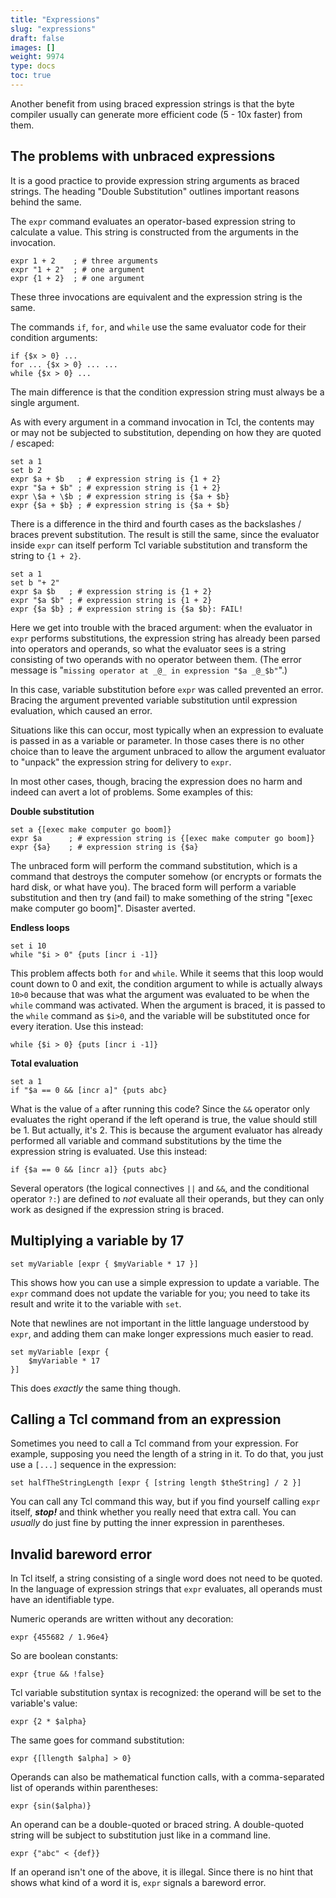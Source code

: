```yaml
---
title: "Expressions"
slug: "expressions"
draft: false
images: []
weight: 9974
type: docs
toc: true
---
```


Another benefit from using braced expression strings is that the byte compiler usually can generate more efficient code (5 - 10x faster) from them.

## The problems with unbraced expressions
It is a good practice to provide expression string arguments as braced strings. The heading "Double Substitution" outlines important reasons behind the same.

The `expr` command evaluates an operator-based expression string to calculate a value. This string is constructed from the arguments in the invocation.

    expr 1 + 2    ; # three arguments
    expr "1 + 2"  ; # one argument
    expr {1 + 2}  ; # one argument

These three invocations are equivalent and the expression string is the same.

The commands `if`, `for`, and `while` use the same evaluator code for their condition arguments:

    if {$x > 0} ...
    for ... {$x > 0} ... ...
    while {$x > 0} ...

The main difference is that the condition expression string must always be a single argument.

As with every argument in a command invocation in Tcl, the contents may or may not be subjected to substitution, depending on how they are quoted / escaped:

    set a 1
    set b 2
    expr $a + $b   ; # expression string is {1 + 2}
    expr "$a + $b" ; # expression string is {1 + 2}
    expr \$a + \$b ; # expression string is {$a + $b}
    expr {$a + $b} ; # expression string is {$a + $b}

There is a difference in the third and fourth cases as the backslashes / braces prevent substitution. The result is still the same, since the evaluator inside `expr` can itself perform Tcl variable substitution and transform the string to `{1 + 2}`.

    set a 1
    set b "+ 2"
    expr $a $b   ; # expression string is {1 + 2}
    expr "$a $b" ; # expression string is {1 + 2}
    expr {$a $b} ; # expression string is {$a $b}: FAIL!

Here we get into trouble with the braced argument: when the evaluator in `expr` performs substitutions, the expression string has already been parsed into operators and operands, so what the evaluator sees is a string consisting of two operands with no operator between them. (The error message is "`missing operator at _@_ in expression "$a _@_$b"`".)

In this case, variable substitution before `expr` was called prevented an error. Bracing the argument prevented variable substitution until expression evaluation, which caused an error.

Situations like this can occur, most typically when an expression to evaluate is passed in as a variable or parameter. In those cases there is no other choice than to leave the argument unbraced to allow the argument evaluator to "unpack" the expression string for delivery to `expr`.

In most other cases, though, bracing the expression does no harm and indeed can avert a lot of problems. Some examples of this:

**Double substitution**

    set a {[exec make computer go boom]}
    expr $a      ; # expression string is {[exec make computer go boom]}
    expr {$a}    ; # expression string is {$a}

The unbraced form will perform the command substitution, which is a command that destroys the computer somehow (or encrypts or formats the hard disk, or what have you). The braced form will perform a variable substitution and then try (and fail) to make something of the string "[exec make computer go boom]". Disaster averted.

**Endless loops**

    set i 10
    while "$i > 0" {puts [incr i -1]}

This problem affects both `for` and `while`. While it seems that this loop would count down to 0 and exit, the condition argument to while is actually always `10>0` because that was what the argument was evaluated to be when the `while` command was activated. When the argument is braced, it is passed to the `while` command as `$i>0`, and the variable will be substituted once for every iteration. Use this instead:

    while {$i > 0} {puts [incr i -1]}


**Total evaluation**

    set a 1
    if "$a == 0 && [incr a]" {puts abc}

What is the value of `a` after running this code? Since the `&&` operator only evaluates the right operand if the left operand is true, the value should still be 1. But actually, it's 2. This is because the argument evaluator has already performed all variable and command substitutions by the time the expression string is evaluated. Use this instead:

    if {$a == 0 && [incr a]} {puts abc}

Several operators (the logical connectives `||` and `&&`, and the conditional operator `?:`) are defined to *not* evaluate all their operands, but they can only work as designed if the expression string is braced.


## Multiplying a variable by 17
    set myVariable [expr { $myVariable * 17 }]

This shows how you can use a simple expression to update a variable. The `expr` command does not update the variable for you; you need to take its result and write it to the variable with `set`.

Note that newlines are not important in the little language understood by `expr`, and adding them can make longer expressions much easier to read.

    set myVariable [expr {
        $myVariable * 17
    }]

This does _exactly_ the same thing though.

## Calling a Tcl command from an expression
Sometimes you need to call a Tcl command from your expression. For example, supposing you need the length of a string in it. To do that, you just use a `[...]` sequence in the expression:

    set halfTheStringLength [expr { [string length $theString] / 2 }]

You can call any Tcl command this way, but if you find yourself calling `expr` itself, ***stop!*** and think whether you really need that extra call. You can _usually_ do just fine by putting the inner expression in parentheses.

## Invalid bareword error
In Tcl itself, a string consisting of a single word does not need to be quoted. In the language of expression strings that `expr` evaluates, all operands must have an identifiable type.

Numeric operands are written without any decoration:

    expr {455682 / 1.96e4}

So are boolean constants:

    expr {true && !false}

Tcl variable substitution syntax is recognized: the operand will be set to the variable's value:

    expr {2 * $alpha}

The same goes for command substitution:

    expr {[llength $alpha] > 0}

Operands can also be mathematical function calls, with a comma-separated list of operands within parentheses:

    expr {sin($alpha)}

An operand can be a double-quoted or braced string. A double-quoted string will be subject to substitution just like in a command line.

    expr {"abc" < {def}}

If an operand isn't one of the above, it is illegal. Since there is no hint that shows what kind of a word it is, `expr` signals a bareword error.

